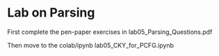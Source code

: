 # Lab on Parsing

First complete the pen-paper exercises in lab05_Parsing_Questions.pdf

Then move to the colab/ipynb lab05_CKY_for_PCFG.ipynb
